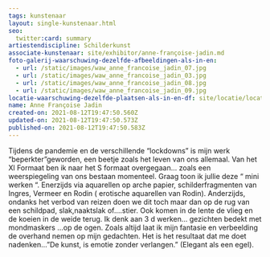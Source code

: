 ```yaml
---
tags: kunstenaar
layout: single-kunstenaar.html
seo:
  twitter:card: summary
artiestendiscipline: Schilderkunst
associate-kunstenaar: site/exhibitor/anne-françoise-jadin.md
foto-galerij-waarschuwing-dezelfde-afbeeldingen-als-in-en:
  - url: /static/images/waw_anne_francoise_jadin_07.jpg
  - url: /static/images/waw_anne_francoise_jadin_03.jpg
  - url: /static/images/waw_anne_francoise_jadin_08.jpg
  - url: /static/images/waw_anne_francoise_jadin_09.jpg
locatie-waarschuwing-dezelfde-plaatsen-als-in-en-df: site/locatie/locatie-van-anne-françoise-jadin.md
name: Anne Françoise Jadin
created-on: 2021-08-12T19:47:50.560Z
updated-on: 2021-08-12T19:47:50.573Z
published-on: 2021-08-12T19:47:50.583Z
---
```

Tijdens de pandemie en de verschillende “lockdowns” is mijn werk “beperkter”geworden,
een beetje zoals het leven van ons allemaal. Van het Xl Formaat ben ik naar het S
formaat overgegaan... zoals een weerspiegeling van ons bestaan momenteel.
Graag toon ik jullie deze “ mini werken “.
Enerzijds via aquarellen op arche papier, schilderfragmenten van Ingres, Vermeer en
Rodin ( erotische aquarellen van Rodin).
Anderzijds, ondanks het verbod van reizen doen we dit toch maar dan op de rug van een
schildpad, slak,naaktslak of....stier.
Ook komen in de lente de vlieg en de koeien in de weide terug.
Ik denk aan 3 d werken... gezichten bedekt met mondmaskers ...op de ogen.
Zoals altijd laat ik mijn fantasie en verbeelding de overhand nemen op mijn gedachten.
Het is het resultaat dat me doet nadenken...”De kunst, is emotie zonder verlangen.”
(Elegant als een egel).